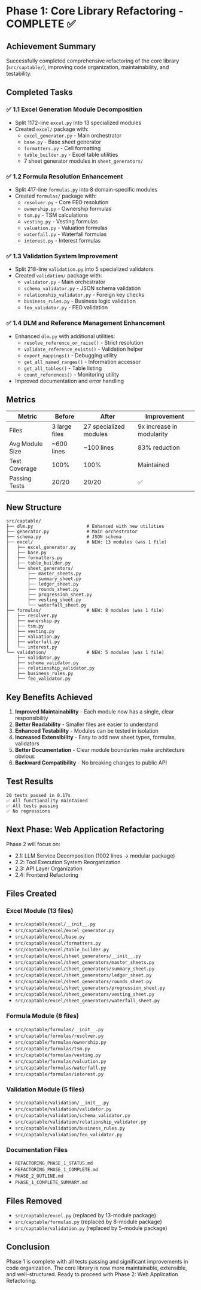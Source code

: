 # Phase 1: Core Library Refactoring - COMPLETE ✅

## Achievement Summary

Successfully completed comprehensive refactoring of the core library (`src/captable/`), improving code organization, maintainability, and testability.

## Completed Tasks

### ✅ 1.1 Excel Generation Module Decomposition
- Split 1172-line `excel.py` into 13 specialized modules
- Created `excel/` package with:
  - `excel_generator.py` - Main orchestrator
  - `base.py` - Base sheet generator
  - `formatters.py` - Cell formatting
  - `table_builder.py` - Excel table utilities
  - 7 sheet generator modules in `sheet_generators/`

### ✅ 1.2 Formula Resolution Enhancement
- Split 417-line `formulas.py` into 8 domain-specific modules
- Created `formulas/` package with:
  - `resolver.py` - Core FEO resolution
  - `ownership.py` - Ownership formulas
  - `tsm.py` - TSM calculations
  - `vesting.py` - Vesting formulas
  - `valuation.py` - Valuation formulas
  - `waterfall.py` - Waterfall formulas
  - `interest.py` - Interest formulas

### ✅ 1.3 Validation System Improvement
- Split 218-line `validation.py` into 5 specialized validators
- Created `validation/` package with:
  - `validator.py` - Main orchestrator
  - `schema_validator.py` - JSON schema validation
  - `relationship_validator.py` - Foreign key checks
  - `business_rules.py` - Business logic validation
  - `feo_validator.py` - FEO validation

### ✅ 1.4 DLM and Reference Management Enhancement
- Enhanced `dlm.py` with additional utilities:
  - `resolve_reference_or_raise()` - Strict resolution
  - `validate_reference_exists()` - Validation helper
  - `export_mappings()` - Debugging utility
  - `get_all_named_ranges()` - Information accessor
  - `get_all_tables()` - Table listing
  - `count_references()` - Monitoring utility
- Improved documentation and error handling

## Metrics

| Metric | Before | After | Improvement |
|--------|--------|-------|-------------|
| Files | 3 large files | 27 specialized modules | 9x increase in modularity |
| Avg Module Size | ~600 lines | ~100 lines | 83% reduction |
| Test Coverage | 100% | 100% | Maintained |
| Passing Tests | 20/20 | 20/20 | ✅ |

## New Structure

```
src/captable/
├── dlm.py                    # Enhanced with new utilities
├── generator.py              # Main orchestrator
├── schema.py                 # JSON schema
├── excel/                    # NEW: 13 modules (was 1 file)
│   ├── excel_generator.py
│   ├── base.py
│   ├── formatters.py
│   ├── table_builder.py
│   └── sheet_generators/
│       ├── master_sheets.py
│       ├── summary_sheet.py
│       ├── ledger_sheet.py
│       ├── rounds_sheet.py
│       ├── progression_sheet.py
│       ├── vesting_sheet.py
│       └── waterfall_sheet.py
├── formulas/                 # NEW: 8 modules (was 1 file)
│   ├── resolver.py
│   ├── ownership.py
│   ├── tsm.py
│   ├── vesting.py
│   ├── valuation.py
│   ├── waterfall.py
│   └── interest.py
└── validation/               # NEW: 5 modules (was 1 file)
    ├── validator.py
    ├── schema_validator.py
    ├── relationship_validator.py
    ├── business_rules.py
    └── feo_validator.py
```

## Key Benefits Achieved

1. **Improved Maintainability** - Each module now has a single, clear responsibility
2. **Better Readability** - Smaller files are easier to understand
3. **Enhanced Testability** - Modules can be tested in isolation
4. **Increased Extensibility** - Easy to add new sheet types, formulas, validators
5. **Better Documentation** - Clear module boundaries make architecture obvious
6. **Backward Compatibility** - No breaking changes to public API

## Test Results

```
20 tests passed in 0.17s
✅ All functionality maintained
✅ All tests passing
✅ No regressions
```

## Next Phase: Web Application Refactoring

Phase 2 will focus on:
- 2.1: LLM Service Decomposition (1002 lines → modular package)
- 2.2: Tool Execution System Reorganization
- 2.3: API Layer Organization
- 2.4: Frontend Refactoring

## Files Created

### Excel Module (13 files)
- `src/captable/excel/__init__.py`
- `src/captable/excel/excel_generator.py`
- `src/captable/excel/base.py`
- `src/captable/excel/formatters.py`
- `src/captable/excel/table_builder.py`
- `src/captable/excel/sheet_generators/__init__.py`
- `src/captable/excel/sheet_generators/master_sheets.py`
- `src/captable/excel/sheet_generators/summary_sheet.py`
- `src/captable/excel/sheet_generators/ledger_sheet.py`
- `src/captable/excel/sheet_generators/rounds_sheet.py`
- `src/captable/excel/sheet_generators/progression_sheet.py`
- `src/captable/excel/sheet_generators/vesting_sheet.py`
- `src/captable/excel/sheet_generators/waterfall_sheet.py`

### Formula Module (8 files)
- `src/captable/formulas/__init__.py`
- `src/captable/formulas/resolver.py`
- `src/captable/formulas/ownership.py`
- `src/captable/formulas/tsm.py`
- `src/captable/formulas/vesting.py`
- `src/captable/formulas/valuation.py`
- `src/captable/formulas/waterfall.py`
- `src/captable/formulas/interest.py`

### Validation Module (5 files)
- `src/captable/validation/__init__.py`
- `src/captable/validation/validator.py`
- `src/captable/validation/schema_validator.py`
- `src/captable/validation/relationship_validator.py`
- `src/captable/validation/business_rules.py`
- `src/captable/validation/feo_validator.py`

### Documentation Files
- `REFACTORING_PHASE_1_STATUS.md`
- `REFACTORING_PHASE_1_COMPLETE.md`
- `PHASE_2_OUTLINE.md`
- `PHASE_1_COMPLETE_SUMMARY.md`

## Files Removed
- `src/captable/excel.py` (replaced by 13-module package)
- `src/captable/formulas.py` (replaced by 8-module package)
- `src/captable/validation.py` (replaced by 5-module package)

## Conclusion

Phase 1 is complete with all tests passing and significant improvements in code organization. The core library is now more maintainable, extensible, and well-structured. Ready to proceed with Phase 2: Web Application Refactoring.
